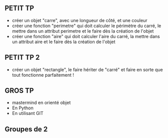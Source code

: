 ## PETIT TP

- créer un objet "carre", avec une longueur de côté, et une couleur
- créer une fonction "perimetre" qui doit calculer le périmètre du carré, le mettre dans un attribut perimetre et le faire dès la création de l'objet
- créer une fonction "aire" qui doit calculer l'aire du carré, la mettre dans un attribut aire et le faire dès la création de l'objet

## PETIT TP 2

- créer un objet "rectangle", le faire hériter de "carré" et faire en sorte que tout fonctionne parfaitement !

## GROS TP

- mastermind en orienté objet
- En Python
- En utilisant GIT

## Groupes de 2